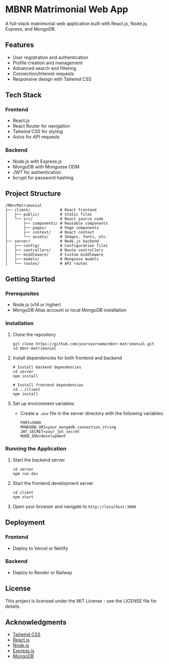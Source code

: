 # MBNR Matrimonial Web App

A full-stack matrimonial web application built with React.js, Node.js, Express, and MongoDB.

## Features

- User registration and authentication
- Profile creation and management
- Advanced search and filtering
- Connection/Interest requests
- Responsive design with Tailwind CSS

## Tech Stack

### Frontend
- React.js
- React Router for navigation
- Tailwind CSS for styling
- Axios for API requests

### Backend
- Node.js with Express.js
- MongoDB with Mongoose ODM
- JWT for authentication
- bcrypt for password hashing

## Project Structure

```
/MbnrMatrimonial
├── client/             # React frontend
│   ├── public/         # Static files
│   └── src/            # React source code
│       ├── components/ # Reusable components
│       ├── pages/      # Page components
│       ├── context/    # React context
│       └── assets/     # Images, fonts, etc.
├── server/             # Node.js backend
│   ├── config/         # Configuration files
│   ├── controllers/    # Route controllers
│   ├── middleware/     # Custom middleware
│   ├── models/         # Mongoose models
│   └── routes/         # API routes
```

## Getting Started

### Prerequisites

- Node.js (v14 or higher)
- MongoDB Atlas account or local MongoDB installation

### Installation

1. Clone the repository
   ```
   git clone https://github.com/yourusername/mbnr-matrimonial.git
   cd mbnr-matrimonial
   ```

2. Install dependencies for both frontend and backend
   ```
   # Install backend dependencies
   cd server
   npm install

   # Install frontend dependencies
   cd ../client
   npm install
   ```

3. Set up environment variables
   - Create a `.env` file in the server directory with the following variables:
     ```
     PORT=5000
     MONGODB_URI=your_mongodb_connection_string
     JWT_SECRET=your_jwt_secret
     NODE_ENV=development
     ```

### Running the Application

1. Start the backend server
   ```
   cd server
   npm run dev
   ```

2. Start the frontend development server
   ```
   cd client
   npm start
   ```

3. Open your browser and navigate to `http://localhost:3000`

## Deployment

### Frontend
- Deploy to Vercel or Netlify

### Backend
- Deploy to Render or Railway

## License

This project is licensed under the MIT License - see the LICENSE file for details.

## Acknowledgments

- [Tailwind CSS](https://tailwindcss.com/)
- [React.js](https://reactjs.org/)
- [Node.js](https://nodejs.org/)
- [Express.js](https://expressjs.com/)
- [MongoDB](https://www.mongodb.com/)
